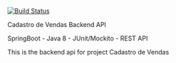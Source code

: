 [![Build Status](https://travis-ci.org/tianacleto1/VendaAPI-Backend-SpringBoot-Java8.svg?branch=master)](https://travis-ci.org/tianacleto1/VendaAPI-Backend-SpringBoot-Java8)

Cadastro de Vendas Backend API

SpringBoot - Java 8 - JUnit/Mockito - REST API

This is the backend api for project Cadastro de Vendas

